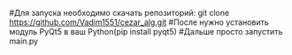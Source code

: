 #Для запуска необходимо скачать репозиторий: git clone https://github.com/Vadim1551/cezar_alg.git
#После нужно установить модуль PyQt5 в ваш Python(pip install pyqt5)
#Дальше просто запустить main.py
